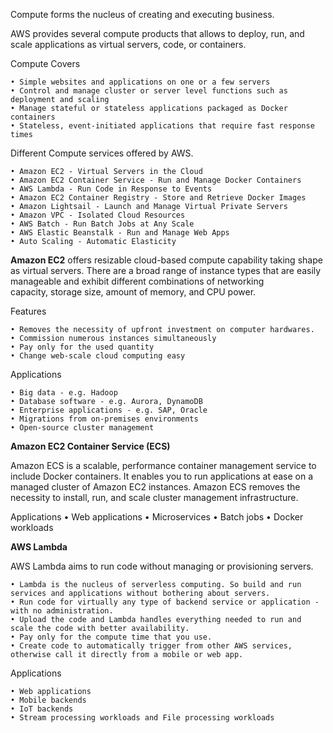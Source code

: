 Compute forms the nucleus of creating and executing business.

AWS provides several compute products that allows to deploy, run, and scale applications as virtual servers, code, or containers.

Compute Covers

	• Simple websites and applications on one or a few servers
	• Control and manage cluster or server level functions such as deployment and scaling
	• Manage stateful or stateless applications packaged as Docker containers
	• Stateless, event-initiated applications that require fast response times

Different Compute services offered by AWS.

	• Amazon EC2 - Virtual Servers in the Cloud
	• Amazon EC2 Container Service - Run and Manage Docker Containers
	• AWS Lambda - Run Code in Response to Events
	• Amazon EC2 Container Registry - Store and Retrieve Docker Images
	• Amazon Lightsail - Launch and Manage Virtual Private Servers
	• Amazon VPC - Isolated Cloud Resources
	• AWS Batch - Run Batch Jobs at Any Scale
	• AWS Elastic Beanstalk - Run and Manage Web Apps
	• Auto Scaling - Automatic Elasticity

**Amazon EC2**
offers resizable cloud-based compute capability taking shape as virtual servers. 
There are a broad range of instance types that are easily manageable and exhibit different combinations of networking capacity, storage size, amount of memory, and CPU power.

Features

	• Removes the necessity of upfront investment on computer hardwares.
	• Commission numerous instances simultaneously
	• Pay only for the used quantity
	• Change web-scale cloud computing easy
  
Applications

	• Big data - e.g. Hadoop
	• Database software - e.g. Aurora, DynamoDB
	• Enterprise applications - e.g. SAP, Oracle
	• Migrations from on-premises environments
	• Open-source cluster management

**Amazon EC2 Container Service (ECS)**

Amazon ECS is a scalable, performance container management service to include Docker containers. 
It enables you to run applications at ease on a managed cluster of Amazon EC2 instances.
Amazon ECS removes the necessity to install, run, and scale cluster management infrastructure.

Applications
	• Web applications
	• Microservices
	• Batch jobs
	• Docker workloads

**AWS Lambda**

AWS Lambda aims to run code without managing or provisioning servers.

	• Lambda is the nucleus of serverless computing. So build and run services and applications without bothering about servers.
	• Run code for virtually any type of backend service or application - with no administration.
	• Upload the code and Lambda handles everything needed to run and scale the code with better availability.
	• Pay only for the compute time that you use.
	• Create code to automatically trigger from other AWS services, otherwise call it directly from a mobile or web app.
  
Applications

	• Web applications
	• Mobile backends
	• IoT backends
	• Stream processing workloads and File processing workloads
